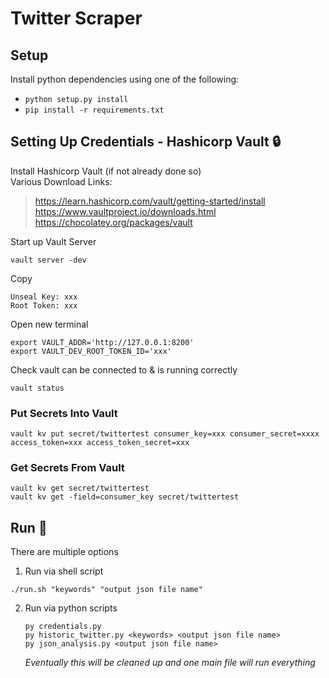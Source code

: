 # Twitter Scraper

## Setup
Install python dependencies using one of the following:
- `python setup.py install` 
- `pip install -r requirements.txt`

## Setting Up Credentials - Hashicorp Vault :lock:
Install Hashicorp Vault (if not already done so)
</br> Various Download Links: 
> https://learn.hashicorp.com/vault/getting-started/install </br>
> https://www.vaultproject.io/downloads.html </br>
> https://chocolatey.org/packages/vault

Start up Vault Server
```
vault server -dev
```

Copy 
```
Unseal Key: xxx
Root Token: xxx
````

Open new terminal
```
export VAULT_ADDR='http://127.0.0.1:8200'
export VAULT_DEV_ROOT_TOKEN_ID='xxx'
```

Check vault can be connected to & is running correctly
```
vault status
```

### Put Secrets Into Vault
```
vault kv put secret/twittertest consumer_key=xxx consumer_secret=xxxx access_token=xxx access_token_secret=xxx
```

### Get Secrets From Vault
```
vault kv get secret/twittertest
vault kv get -field=consumer_key secret/twittertest
```

## Run :running:
There are multiple options

1) Run via shell script
```
./run.sh "keywords" "output json file name"
```

2) Run via python scripts
    ```
    py credentials.py
    py historic_twitter.py <keywords> <output json file name>
    py json_analysis.py <output json file name>
    ```

    *Eventually this will be cleaned up and one main file will run everything*